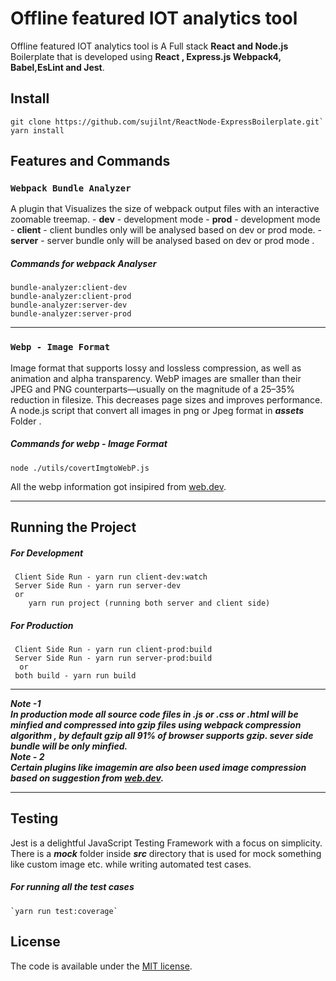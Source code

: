 # Offline featured IOT analytics tool

Offline featured IOT analytics tool is A Full stack **React and Node.js** Boilerplate that is developed using **React , Express.js Webpack4, Babel,EsLint and Jest**.

## Install

```
git clone https://github.com/sujilnt/ReactNode-ExpressBoilerplate.git`
yarn install
```

## Features and Commands

### `Webpack Bundle Analyzer`

A plugin that Visualizes the size of webpack output files with an interactive zoomable treemap. - **dev** - development mode - **prod** - development mode - **client** - client bundles only will be analysed based on dev or prod mode. - **server** - server bundle only will be analysed based on dev or prod mode .

##### Commands for webpack Analyser <br/>

    bundle-analyzer:client-dev
    bundle-analyzer:client-prod
    bundle-analyzer:server-dev
    bundle-analyzer:server-prod

<hr/>

### `Webp - Image Format`

Image format that supports lossy and lossless compression, as well as animation and alpha transparency. WebP images are smaller than their JPEG and PNG counterparts—usually on the magnitude of a 25–35% reduction in filesize. This decreases page sizes and improves performance.
A node.js script that convert all images in png or Jpeg format in **_assets_** Folder .

##### Commands for webp - Image Format <br/>

    node ./utils/covertImgtoWebP.js

All the webp information got insipired from [web.dev](https://web.dev/serve-images-webp).

<hr/>

## Running the Project

##### For Development

```
 Client Side Run - yarn run client-dev:watch
 Server Side Run - yarn run server-dev
 or
	yarn run project (running both server and client side)
```

##### For Production

```
 Client Side Run - yarn run client-prod:build
 Server Side Run - yarn run server-prod:build
  or
 both build - yarn run build
```

<hr/>

**_Note -1 <br/>
In production mode all source code files in .js or .css or .html will be minfied and compressed into gzip files using webpack compression algorithm , by default gzip all 91% of browser supports gzip. sever side bundle will be only minfied._**  
**_Note - 2 <br/>
Certain plugins like imagemin are also been used image compression based on suggestion from [web.dev](https://web.dev/use-imagemin-to-compress-images)._**

<hr/>

## Testing

Jest is a delightful JavaScript Testing Framework with a focus on simplicity. There is a **_mock_** folder inside **_src_** directory that is used for mock something like custom image etc. while writing automated test cases. 

##### For running all the test cases

    `yarn run test:coverage`

## License

The code is available under the [MIT license](License.txt).
